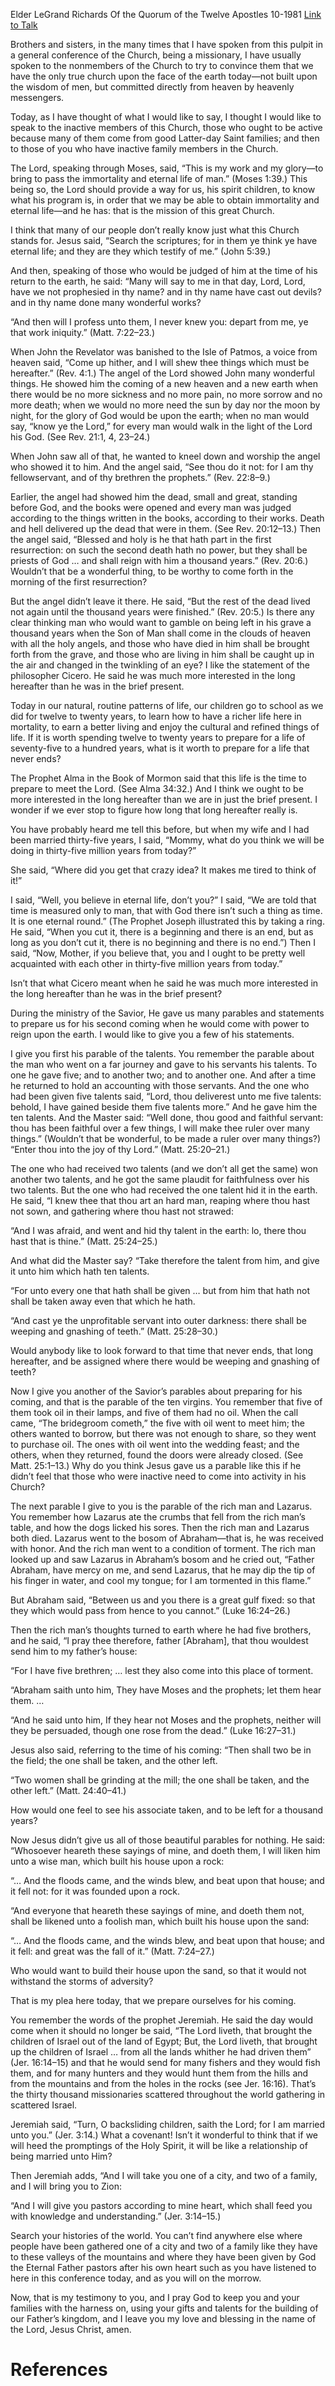 Elder LeGrand Richards
Of the Quorum of the Twelve Apostles
10-1981
[Link to Talk](https://www.churchofjesuschrist.org/study/general-conference/1981/10/be-ye-prepared?lang=eng)

Brothers and sisters, in the many times that I have spoken from this pulpit in a general conference of the Church, being a missionary, I have usually spoken to the nonmembers of the Church to try to convince them that we have the only true church upon the face of the earth today—not built upon the wisdom of men, but committed directly from heaven by heavenly messengers.

Today, as I have thought of what I would like to say, I thought I would like to speak to the inactive members of this Church, those who ought to be active because many of them come from good Latter-day Saint families; and then to those of you who have inactive family members in the Church.

The Lord, speaking through Moses, said, “This is my work and my glory—to bring to pass the immortality and eternal life of man.” (Moses 1:39.) This being so, the Lord should provide a way for us, his spirit children, to know what his program is, in order that we may be able to obtain immortality and eternal life—and he has: that is the mission of this great Church.

I think that many of our people don’t really know just what this Church stands for. Jesus said, “Search the scriptures; for in them ye think ye have eternal life; and they are they which testify of me.” (John 5:39.)

And then, speaking of those who would be judged of him at the time of his return to the earth, he said: “Many will say to me in that day, Lord, Lord, have we not prophesied in thy name? and in thy name have cast out devils? and in thy name done many wonderful works?

“And then will I profess unto them, I never knew you: depart from me, ye that work iniquity.” (Matt. 7:22–23.)

When John the Revelator was banished to the Isle of Patmos, a voice from heaven said, “Come up hither, and I will shew thee things which must be hereafter.” (Rev. 4:1.) The angel of the Lord showed John many wonderful things. He showed him the coming of a new heaven and a new earth when there would be no more sickness and no more pain, no more sorrow and no more death; when we would no more need the sun by day nor the moon by night, for the glory of God would be upon the earth; when no man would say, “know ye the Lord,” for every man would walk in the light of the Lord his God. (See Rev. 21:1, 4, 23–24.)

When John saw all of that, he wanted to kneel down and worship the angel who showed it to him. And the angel said, “See thou do it not: for I am thy fellowservant, and of thy brethren the prophets.” (Rev. 22:8–9.)

Earlier, the angel had showed him the dead, small and great, standing before God, and the books were opened and every man was judged according to the things written in the books, according to their works. Death and hell delivered up the dead that were in them. (See Rev. 20:12–13.) Then the angel said, “Blessed and holy is he that hath part in the first resurrection: on such the second death hath no power, but they shall be priests of God … and shall reign with him a thousand years.” (Rev. 20:6.) Wouldn’t that be a wonderful thing, to be worthy to come forth in the morning of the first resurrection?

But the angel didn’t leave it there. He said, “But the rest of the dead lived not again until the thousand years were finished.” (Rev. 20:5.) Is there any clear thinking man who would want to gamble on being left in his grave a thousand years when the Son of Man shall come in the clouds of heaven with all the holy angels, and those who have died in him shall be brought forth from the grave, and those who are living in him shall be caught up in the air and changed in the twinkling of an eye? I like the statement of the philosopher Cicero. He said he was much more interested in the long hereafter than he was in the brief present.

Today in our natural, routine patterns of life, our children go to school as we did for twelve to twenty years, to learn how to have a richer life here in mortality, to earn a better living and enjoy the cultural and refined things of life. If it is worth spending twelve to twenty years to prepare for a life of seventy-five to a hundred years, what is it worth to prepare for a life that never ends?

The Prophet Alma in the Book of Mormon said that this life is the time to prepare to meet the Lord. (See Alma 34:32.) And I think we ought to be more interested in the long hereafter than we are in just the brief present. I wonder if we ever stop to figure how long that long hereafter really is.

You have probably heard me tell this before, but when my wife and I had been married thirty-five years, I said, “Mommy, what do you think we will be doing in thirty-five million years from today?”

She said, “Where did you get that crazy idea? It makes me tired to think of it!”

I said, “Well, you believe in eternal life, don’t you?” I said, “We are told that time is measured only to man, that with God there isn’t such a thing as time. It is one eternal round.” (The Prophet Joseph illustrated this by taking a ring. He said, “When you cut it, there is a beginning and there is an end, but as long as you don’t cut it, there is no beginning and there is no end.”) Then I said, “Now, Mother, if you believe that, you and I ought to be pretty well acquainted with each other in thirty-five million years from today.”

Isn’t that what Cicero meant when he said he was much more interested in the long hereafter than he was in the brief present?



During the ministry of the Savior, He gave us many parables and statements to prepare us for his second coming when he would come with power to reign upon the earth. I would like to give you a few of his statements.

I give you first his parable of the talents. You remember the parable about the man who went on a far journey and gave to his servants his talents. To one he gave five; and to another two; and to another one. And after a time he returned to hold an accounting with those servants. And the one who had been given five talents said, “Lord, thou deliverest unto me five talents: behold, I have gained beside them five talents more.” And he gave him the ten talents. And the Master said: “Well done, thou good and faithful servant: thou has been faithful over a few things, I will make thee ruler over many things.” (Wouldn’t that be wonderful, to be made a ruler over many things?) “Enter thou into the joy of thy Lord.” (Matt. 25:20–21.)

The one who had received two talents (and we don’t all get the same) won another two talents, and he got the same plaudit for faithfulness over his two talents. But the one who had received the one talent hid it in the earth. He said, “I knew thee that thou art an hard man, reaping where thou hast not sown, and gathering where thou hast not strawed:

“And I was afraid, and went and hid thy talent in the earth: lo, there thou hast that is thine.” (Matt. 25:24–25.)

And what did the Master say? “Take therefore the talent from him, and give it unto him which hath ten talents.

“For unto every one that hath shall be given … but from him that hath not shall be taken away even that which he hath.

“And cast ye the unprofitable servant into outer darkness: there shall be weeping and gnashing of teeth.” (Matt. 25:28–30.)

Would anybody like to look forward to that time that never ends, that long hereafter, and be assigned where there would be weeping and gnashing of teeth?

Now I give you another of the Savior’s parables about preparing for his coming, and that is the parable of the ten virgins. You remember that five of them took oil in their lamps, and five of them had no oil. When the call came, “The bridegroom cometh,” the five with oil went to meet him; the others wanted to borrow, but there was not enough to share, so they went to purchase oil. The ones with oil went into the wedding feast; and the others, when they returned, found the doors were already closed. (See Matt. 25:1–13.) Why do you think Jesus gave us a parable like this if he didn’t feel that those who were inactive need to come into activity in his Church?

The next parable I give to you is the parable of the rich man and Lazarus. You remember how Lazarus ate the crumbs that fell from the rich man’s table, and how the dogs licked his sores. Then the rich man and Lazarus both died. Lazarus went to the bosom of Abraham—that is, he was received with honor. And the rich man went to a condition of torment. The rich man looked up and saw Lazarus in Abraham’s bosom and he cried out, “Father Abraham, have mercy on me, and send Lazarus, that he may dip the tip of his finger in water, and cool my tongue; for I am tormented in this flame.”

But Abraham said, “Between us and you there is a great gulf fixed: so that they which would pass from hence to you cannot.” (Luke 16:24–26.)

Then the rich man’s thoughts turned to earth where he had five brothers, and he said, “I pray thee therefore, father [Abraham], that thou wouldest send him to my father’s house:

“For I have five brethren; … lest they also come into this place of torment.

“Abraham saith unto him, They have Moses and the prophets; let them hear them. …

“And he said unto him, If they hear not Moses and the prophets, neither will they be persuaded, though one rose from the dead.” (Luke 16:27–31.)

Jesus also said, referring to the time of his coming: “Then shall two be in the field; the one shall be taken, and the other left.

“Two women shall be grinding at the mill; the one shall be taken, and the other left.” (Matt. 24:40–41.)

How would one feel to see his associate taken, and to be left for a thousand years?

Now Jesus didn’t give us all of those beautiful parables for nothing. He said: “Whosoever heareth these sayings of mine, and doeth them, I will liken him unto a wise man, which built his house upon a rock:

“… And the floods came, and the winds blew, and beat upon that house; and it fell not: for it was founded upon a rock.

“And everyone that heareth these sayings of mine, and doeth them not, shall be likened unto a foolish man, which built his house upon the sand:

“… And the floods came, and the winds blew, and beat upon that house; and it fell: and great was the fall of it.” (Matt. 7:24–27.)

Who would want to build their house upon the sand, so that it would not withstand the storms of adversity?

That is my plea here today, that we prepare ourselves for his coming.

You remember the words of the prophet Jeremiah. He said the day would come when it should no longer be said, “The Lord liveth, that brought the children of Israel out of the land of Egypt; But, the Lord liveth, that brought up the children of Israel … from all the lands whither he had driven them” (Jer. 16:14–15) and that he would send for many fishers and they would fish them, and for many hunters and they would hunt them from the hills and from the mountains and from the holes in the rocks (see Jer. 16:16). That’s the thirty thousand missionaries scattered throughout the world gathering in scattered Israel.

Jeremiah said, “Turn, O backsliding children, saith the Lord; for I am married unto you.” (Jer. 3:14.) What a covenant! Isn’t it wonderful to think that if we will heed the promptings of the Holy Spirit, it will be like a relationship of being married unto Him?

Then Jeremiah adds, “And I will take you one of a city, and two of a family, and I will bring you to Zion:

“And I will give you pastors according to mine heart, which shall feed you with knowledge and understanding.” (Jer. 3:14–15.)

Search your histories of the world. You can’t find anywhere else where people have been gathered one of a city and two of a family like they have to these valleys of the mountains and where they have been given by God the Eternal Father pastors after his own heart such as you have listened to here in this conference today, and as you will on the morrow.

Now, that is my testimony to you, and I pray God to keep you and your families with the harness on, using your gifts and talents for the building of our Father’s kingdom, and I leave you my love and blessing in the name of the Lord, Jesus Christ, amen.

# References
